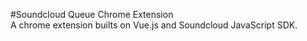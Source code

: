 #Soundcloud Queue Chrome Extension  
A chrome extension builts on Vue.js and Soundcloud JavaScript SDK.
